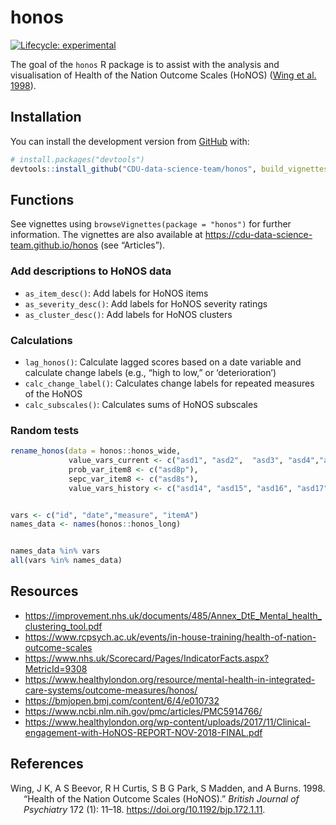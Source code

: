 
<!-- README.md is generated from README.Rmd. Please edit that file -->

# honos

<!-- badges: start -->

[![Lifecycle:
experimental](https://img.shields.io/badge/lifecycle-experimental-orange.svg)](https://www.tidyverse.org/lifecycle/#experimental)

<!-- badges: end -->

The goal of the `honos` R package is to assist with the analysis and
visualisation of Health of the Nation Outcome Scales (HoNOS) ([Wing et
al. 1998](#ref-Wing1998)).

## Installation

You can install the development version from
[GitHub](https://github.com/) with:

``` r
# install.packages("devtools")
devtools::install_github("CDU-data-science-team/honos", build_vignettes = TRUE)
```

## Functions

See vignettes using `browseVignettes(package = "honos")` for further
information. The vignettes are also available at
<https://cdu-data-science-team.github.io/honos> (see “Articles”).

### Add descriptions to HoNOS data

-   `as_item_desc()`: Add labels for HoNOS items
-   `as_severity_desc()`: Add labels for HoNOS severity ratings
-   `as_cluster_desc()`: Add labels for HoNOS clusters

### Calculations

-   `lag_honos()`: Calculate lagged scores based on a date variable and
    calculate change labels (e.g., “high to low,” or ‘deterioration’)
-   `calc_change_label()`: Calculates change labels for repeated
    measures of the HoNOS
-   `calc_subscales()`: Calculates sums of HoNOS subscales

### Random tests

``` r
rename_honos(data = honos::honos_wide,
             value_vars_current <- c("asd1", "asd2",  "asd3", "asd4","asd5", "asd6", "asd7",  "asd8", "asd9", "asd10", "asd11",  "asd12", "asd13"),
             prob_var_item8 <- c("asd8p"),
             sepc_var_item8 <- c("asd8s"),
             value_vars_history <- c("asd14", "asd15", "asd16", "asd17", "asd18"))


vars <- c("id", "date","measure", "itemA")
names_data <- names(honos::honos_long)


names_data %in% vars
all(vars %in% names_data)
```

## Resources

-   <https://improvement.nhs.uk/documents/485/Annex_DtE_Mental_health_clustering_tool.pdf>
-   <https://www.rcpsych.ac.uk/events/in-house-training/health-of-nation-outcome-scales>
-   <https://www.nhs.uk/Scorecard/Pages/IndicatorFacts.aspx?MetricId=9308>
-   <https://www.healthylondon.org/resource/mental-health-in-integrated-care-systems/outcome-measures/honos/>
-   <https://bmjopen.bmj.com/content/6/4/e010732>
-   <https://www.ncbi.nlm.nih.gov/pmc/articles/PMC5914766/>
-   <https://www.healthylondon.org/wp-content/uploads/2017/11/Clinical-engagement-with-HoNOS-REPORT-NOV-2018-FINAL.pdf>

## References

<div id="refs" class="references csl-bib-body hanging-indent">

<div id="ref-Wing1998" class="csl-entry">

Wing, J K, A S Beevor, R H Curtis, S B G Park, S Madden, and A Burns.
1998. “Health of the Nation Outcome Scales (HoNOS).” *British Journal of
Psychiatry* 172 (1): 11–18. <https://doi.org/10.1192/bjp.172.1.11>.

</div>

</div>
